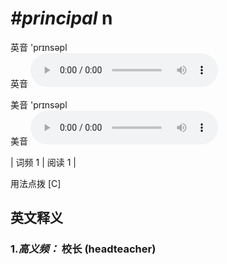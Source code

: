 # ***\#principal*** n
英音 'prɪnsəpl  
英音
<audio src="./media/principal-B.aac" controls="controls"></audio>

美音 'prɪnsəpl  
美音
<audio src="./media/principal.aac" controls="controls"></audio>



| 词频 1 | 阅读 1 |  

用法点拨  [C]

英文释义
---
### 1.*高义频：* **校长 (headteacher)**  


